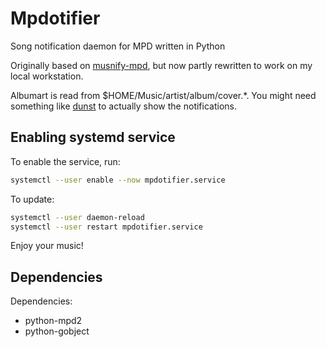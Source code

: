 # Mpdotifier

Song notification daemon for MPD written in Python

Originally based on [musnify-mpd](https://github.com/felipemarinho97/musnify-mpd), but now partly rewritten to work on my local workstation.

Albumart is read from $HOME/Music/artist/album/cover.*. You might need something like [dunst](https://github.com/dunst-project/dunst) to actually show the notifications.

## Enabling systemd service

To enable the service, run:

```sh
systemctl --user enable --now mpdotifier.service
```

To update:

```sh
systemctl --user daemon-reload
systemctl --user restart mpdotifier.service
```

Enjoy your music!

## Dependencies

Dependencies:

- python-mpd2
- python-gobject
